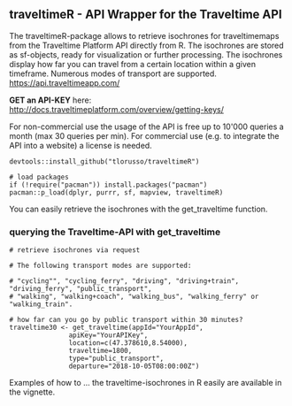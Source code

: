 ## traveltimeR - API Wrapper for the Traveltime API

The traveltimeR-package allows to retrieve isochrones for traveltimemaps from the Traveltime Platform API directly from R. The isochrones are stored as sf-objects, ready for visualization or further processing. The isochrones display how far you can travel from a certain location within a given timeframe. Numerous modes of transport are supported.
https://api.traveltimeapp.com/

__GET an API-KEY__ here: http://docs.traveltimeplatform.com/overview/getting-keys/

For non-commercial use the usage of the API is free up to 10'000 queries a month (max 30 queries per min). For commercial use (e.g. to integrate the API into a website) a license is needed. 


```
devtools::install_github("tlorusso/traveltimeR")

# load packages
if (!require("pacman")) install.packages("pacman")
pacman::p_load(dplyr, purrr, sf, mapview, traveltimeR)

```


You can easily retrieve the isochrones with the get_traveltime function.


### querying the Traveltime-API with get_traveltime

```
# retrieve isochrones via request 

# The following transport modes are supported:

# "cycling"", "cycling_ferry", "driving", "driving+train", "driving_ferry", "public_transport", 
# "walking", "walking+coach", "walking_bus", "walking_ferry" or "walking_train".

# how far can you go by public transport within 30 minutes?
traveltime30 <- get_traveltime(appId="YourAppId",
               apiKey="YourAPIKey",
               location=c(47.378610,8.54000),
               traveltime=1800,
               type="public_transport",
               departure="2018-10-05T08:00:00Z")

```

Examples of how to ... the traveltime-isochrones in R easily are available in the vignette.

